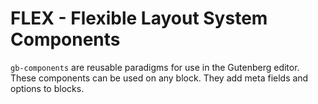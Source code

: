 # FLEX - Flexible Layout System Components

`gb-components` are reusable paradigms for use in the Gutenberg editor.  These components can be used on any block. They add meta fields and options to blocks.

